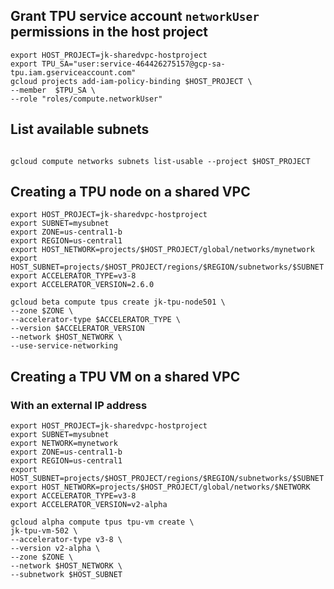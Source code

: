 

## Grant TPU service account `networkUser` permissions in the host project

```
export HOST_PROJECT=jk-sharedvpc-hostproject
export TPU_SA="user:service-464426275157@gcp-sa-tpu.iam.gserviceaccount.com"
gcloud projects add-iam-policy-binding $HOST_PROJECT \
--member  $TPU_SA \
--role "roles/compute.networkUser"
```

## List available subnets

```

gcloud compute networks subnets list-usable --project $HOST_PROJECT
```


## Creating a TPU node on a shared VPC


```
export HOST_PROJECT=jk-sharedvpc-hostproject
export SUBNET=mysubnet
export ZONE=us-central1-b
export REGION=us-central1
export HOST_NETWORK=projects/$HOST_PROJECT/global/networks/mynetwork
export HOST_SUBNET=projects/$HOST_PROJECT/regions/$REGION/subnetworks/$SUBNET
export ACCELERATOR_TYPE=v3-8
export ACCELERATOR_VERSION=2.6.0

gcloud beta compute tpus create jk-tpu-node501 \
--zone $ZONE \
--accelerator-type $ACCELERATOR_TYPE \
--version $ACCELERATOR_VERSION
--network $HOST_NETWORK \
--use-service-networking 

```


## Creating a TPU VM on a shared VPC


### With an external IP address


```
export HOST_PROJECT=jk-sharedvpc-hostproject
export SUBNET=mysubnet
export NETWORK=mynetwork
export ZONE=us-central1-b
export REGION=us-central1
export HOST_SUBNET=projects/$HOST_PROJECT/regions/$REGION/subnetworks/$SUBNET
export HOST_NETWORK=projects/$HOST_PROJECT/global/networks/$NETWORK
export ACCELERATOR_TYPE=v3-8
export ACCELERATOR_VERSION=v2-alpha

gcloud alpha compute tpus tpu-vm create \
jk-tpu-vm-502 \
--accelerator-type v3-8 \
--version v2-alpha \
--zone $ZONE \
--network $HOST_NETWORK \
--subnetwork $HOST_SUBNET 


```
